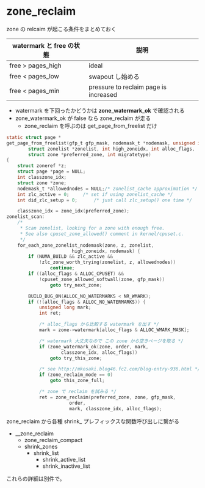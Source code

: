 # zone_reclaim

zone の relcaim が起こる条件をまとめておく

watermark と free の状態               | 説明       
------------------|--------------
free > pages_high | ideal
free < pages_low  | swapout し始める
free < pages_min  | pressure to reclaim page is increased

 * watermark を下回ったかどうかは **zone_watermark_ok** で確認される
 * zone_watermark_ok が false なら zone_reclaim が走る
   * zone_reclaim を呼ぶのは get_page_from_freelist だけ

```c
static struct page *
get_page_from_freelist(gfp_t gfp_mask, nodemask_t *nodemask, unsigned int order,
		struct zonelist *zonelist, int high_zoneidx, int alloc_flags,
		struct zone *preferred_zone, int migratetype)
{
	struct zoneref *z;
	struct page *page = NULL;
	int classzone_idx;
	struct zone *zone;
	nodemask_t *allowednodes = NULL;/* zonelist_cache approximation */
	int zlc_active = 0;		/* set if using zonelist_cache */
	int did_zlc_setup = 0;		/* just call zlc_setup() one time */

	classzone_idx = zone_idx(preferred_zone);
zonelist_scan:
	/*
	 * Scan zonelist, looking for a zone with enough free.
	 * See also cpuset_zone_allowed() comment in kernel/cpuset.c.
	 */
	for_each_zone_zonelist_nodemask(zone, z, zonelist,
						high_zoneidx, nodemask) {
		if (NUMA_BUILD && zlc_active &&
			!zlc_zone_worth_trying(zonelist, z, allowednodes))
				continue;
		if ((alloc_flags & ALLOC_CPUSET) &&
			!cpuset_zone_allowed_softwall(zone, gfp_mask))
				goto try_next_zone;

		BUILD_BUG_ON(ALLOC_NO_WATERMARKS < NR_WMARK);
		if (!(alloc_flags & ALLOC_NO_WATERMARKS)) {
			unsigned long mark;
			int ret;

            /* alloc_flags から比較する watermark を出す */
			mark = zone->watermark[alloc_flags & ALLOC_WMARK_MASK];

            /* watermark 大丈夫なので この zone から空きページを取る */
			if (zone_watermark_ok(zone, order, mark,
				    classzone_idx, alloc_flags))
				goto try_this_zone;

            /* see http://mkosaki.blog46.fc2.com/blog-entry-936.html */
			if (zone_reclaim_mode == 0)
				goto this_zone_full;

            /* zone で reclaim を試みる */
			ret = zone_reclaim(preferred_zone, zone, gfp_mask,
					   order,
					   mark, classzone_idx, alloc_flags);
```

zone_reclaim から各種 shrink_ プレフィックスな関数呼び出しに繋がる

   * __zone_reclaim
     * zone_reclaim_compact
     * shrink_zones
       * shrink_list
         * shrink_active_list
         * shrink_inactive_list

これらの詳細は別件で。